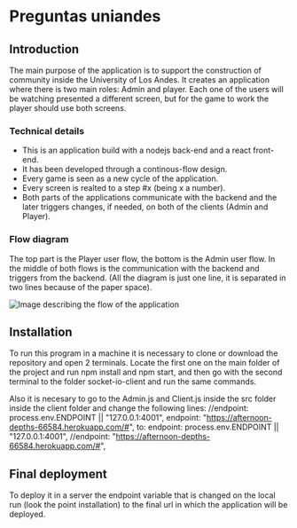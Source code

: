 # Preguntas uniandes

## Introduction

The main purpose of the application is to support the construction of community inside the University of Los Andes. It creates an application where there is two main roles: Admin and player. Each one of the users will be watching presented a different screen, but for the game to work the player should use both screens.

### Technical details
- This is an application build with a nodejs back-end and a react front-end.
- It has been developed through a continous-flow design.
- Every game is seen as a new cycle of the application.
- Every screen is realted to a step #x (being x a number).
- Both parts of the applications communicate with the backend and the later triggers changes, if needed, on both of the clients (Admin and Player).

### Flow diagram

The top part is the Player user flow, the bottom is the Admin user flow. In the middle of both flows is the communication with the backend and triggers from the backend. (All the diagram is just one line, it is separated in two lines because of the paper space).

![Image describing the flow of the application](https://i.imgur.com/bHxNnkB.jpg)

## Installation

To run this program in a machine it is necessary to clone or download the repository and open 2 terminals. Locate the first one on the main folder of the project and run npm install and npm start, and then go with the second terminal to the folder socket-io-client and run the same commands.

Also it is necesary to go to the Admin.js and Client.js inside the src folder inside the client folder and change the following lines:
  //endpoint: process.env.ENDPOINT || "127.0.0.1:4001",
  endpoint: "https://afternoon-depths-66584.herokuapp.com/#",
to:
  endpoint: process.env.ENDPOINT || "127.0.0.1:4001",
  //endpoint: "https://afternoon-depths-66584.herokuapp.com/#",
  
## Final deployment

To deploy it in a server the endpoint variable that is changed on the local run (look the point installation) to the final url in which the application will be deployed.
